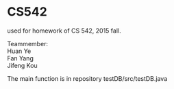# CS542
used for homework of CS 542, 2015 fall.

Teammember:<br>
        Huan Ye <br>
        Fan Yang  <br>
        Jifeng Kou <br>

The main function is in repository testDB/src/testDB.java
